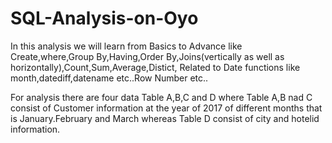# SQL-Analysis-on-Oyo
In this analysis we will learn from Basics to Advance like Create,where,Group By,Having,Order By,Joins(vertically as well as horizontally),Count,Sum,Average,Distict,
Related to Date functions like month,datediff,datename etc..Row Number etc..

For analysis there are four data Table A,B,C and D where Table A,B nad C consist of Customer information at the year of 2017 of different months that is January.February and March whereas Table D consist of city and hotelid information. 
